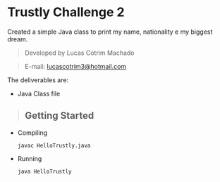 # Trustly Challenge 2

Created a simple Java class to print my name, nationality e my biggest dream.

> Developed by Lucas Cotrim Machado 

> E-mail: lucascotrim3@hotmail.com

The deliverables are: 
* Java Class file

> ## Getting Started

* Compiling

	`javac HelloTrustly.java`
    
* Running

	`java HelloTrustly`

